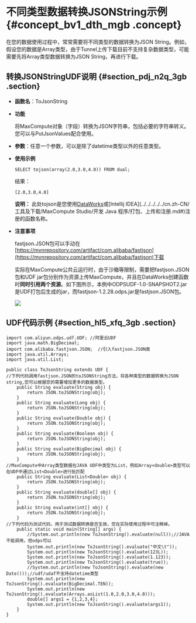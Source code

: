 # 不同类型数据转换JSONString示例 {#concept_bv1_dth_mgb .concept}

在您的数据使用过程中，常常需要将不同类型的数据转换为JSON String。例如，假设您的数据是Array类型，由于Tunnel上传下载目前不支持复杂数据类型，可能需要先将Array类型数据转换为JSON String，再进行下载。

## 转换JSONStringUDF说明 {#section_pdj_n2q_3gb .section}

-   **函数名**：ToJsonString
-   **功能**

    将MaxCompute对象（字段）转换为JSON字符串，包括必要的字符串转义。您可以与PutJsonValues配合使用。

-   **参数**：任意一个参数，可以是除了datetime类型以外的任意类型。
-   **使用示例**

    ```
    SELECT tojson(array(2.0,3.0,4.0)) FROM dual;
    ```

    结果：

    ```
    [2.0,3.0,4.0]
    ```

    **说明：** 此处tojson是您使用[DataWorks](../../../../../cn.zh-CN/使用指南/数据开发/业务流程/注册函数.md#)或[Intellij IDEA](../../../../../cn.zh-CN/工具及下载/MaxCompute Studio/开发 Java 程序/打包、上传和注册.md#)注册的函数名称。

-   **注意事项**

    fastjson.JSON包可以手动在[https://mvnrepository.com/artifact/com.alibaba/fastjson](https://mvnrepository.com/artifact/com.alibaba/fastjson)下载

    实际在MaxCompute公共云运行时，由于沙箱等限制，需要把fastjson.JSON包和UDF jar包分别作为资源上传MaxCompute，并且在DataWorks创建函数时**同时引用两个资源**。如下图所示，本例中ODPSUDF-1.0-SNAPSHOT2.jar是UDF打包后生成的jar，而fastjson-1.2.28.odps.jar是fastjson.JSON包。

    ![](http://static-aliyun-doc.oss-cn-hangzhou.aliyuncs.com/assets/img/106671/154771249937575_zh-CN.png)


## UDF代码示例 {#section_hl5_xfq_3gb .section}

```
import com.aliyun.odps.udf.UDF; //阿里云UDF
import java.math.BigDecimal;
import com.alibaba.fastjson.JSON;  //引入fastjson.JSON类
import java.util.Arrays;
import java.util.List;

public class ToJsonString extends UDF {
//下列代码调用fastjson.JSON的toJSONString方法，将各种类型的数据转换为JSON string,您可以根据您的需要增加更多的数据类型。
    public String evaluate(String obj) {
        return JSON.toJSONString(obj);
    }
    public String evaluate(Long obj) {
        return JSON.toJSONString(obj);
    }
    public String evaluate(Double obj) {
        return JSON.toJSONString(obj);
    }
    public String evaluate(Boolean obj) {
        return JSON.toJSONString(obj);
    }
    public String evaluate(BigDecimal obj) {
        return JSON.toJSONString(obj);
    }
//MaxCompute中Array类型数据在JAVA UDF中类型为List，例如Array<double>类型可以在UDF中通过List<Double>进行批匹配
    public String evaluate(List<Double> obj) {
        return JSON.toJSONString(obj);
    }
    public String evaluate(double[] obj) {
        return JSON.toJSONString(obj);
    }
    public String evaluate(int[] obj) {
        return JSON.toJSONString(obj);
    }
//下列代码为测试代码，用于测试数据转换是否生效，您在实际使用过程中可注释掉。
    public static void main(String[] args) {
        //System.out.println(new ToJsonString().evaluate(null));//JAVA不能调用，但odps可以
        System.out.println(new ToJsonString().evaluate("中文\t"));
        System.out.println(new ToJsonString().evaluate(123L));
        System.out.println(new ToJsonString().evaluate(1.123));
        System.out.println(new ToJsonString().evaluate(true));
        //System.out.println(new ToJsonString().evaluate(new Date()));//udf/udaf不支持datetime类型
        System.out.println(new ToJsonString().evaluate(BigDecimal.TEN));
        System.out.println(new ToJsonString().evaluate(Arrays.asList(1.0,2.0,3.0,4.0)));
        double[] args1 = {1,2,3,4};
        System.out.println(new ToJsonString().evaluate(args1));
    }
}
```

